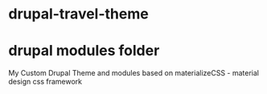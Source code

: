 # drupal-travel-theme
# drupal modules folder

My Custom Drupal Theme and modules based on materializeCSS - material design css framework
